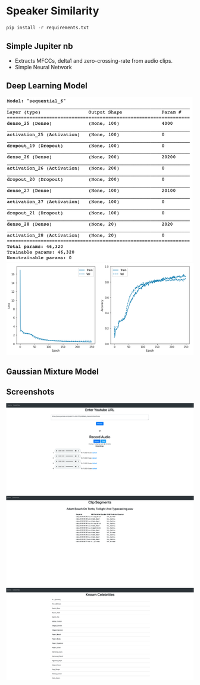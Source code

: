 # Speaker Similarity

```python
pip install -r requirements.txt
```

## Simple Jupiter nb
* Extracts MFCCs, delta1 and zero-crossing-rate from audio clips.
* Simple Neural Network

## Deep Learning Model
![Alt text](images/nn_model_summary.png?raw=true "Model summary")
![Alt text](images/training_history.png?raw=true "Training history")

## Gaussian Mixture Model

## Screenshots
![Alt text](images/home.png?raw=true "Home Page")
![Alt text](images/predictions.png?raw=true "Predictions")
![Alt text](images/celebrities.png?raw=true "Celebrities")
